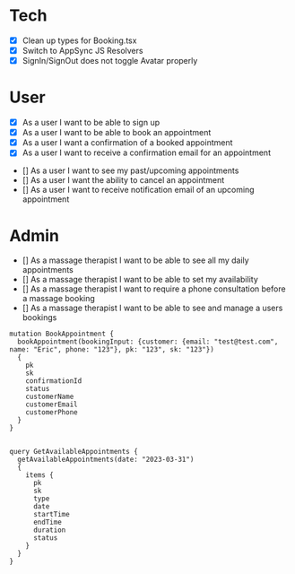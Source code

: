 # Tech

- [x] Clean up types for Booking.tsx
- [x] Switch to AppSync JS Resolvers
- [x] SignIn/SignOut does not toggle Avatar properly

# User

- [x] As a user I want to be able to sign up
- [x] As a user I want to be able to book an appointment
- [x] As a user I want a confirmation of a booked appointment
- [x] As a user I want to receive a confirmation email for an appointment
- [] As a user I want to see my past/upcoming appointments
- [] As a user I want the ability to cancel an appointment
- [] As a user I want to receive notification email of an upcoming appointment

# Admin

- [] As a massage therapist I want to be able to see all my daily appointments
- [] As a massage therapist I want to be able to set my availability
- [] As a massage therapist I want to require a phone consultation before a massage booking
- [] As a massage therapist I want to be able to see and manage a users bookings

```
mutation BookAppointment {
  bookAppointment(bookingInput: {customer: {email: "test@test.com", name: "Eric", phone: "123"}, pk: "123", sk: "123"})
  {
    pk
    sk
    confirmationId
    status
    customerName
    customerEmail
    customerPhone
  }
}


query GetAvailableAppointments {
  getAvailableAppointments(date: "2023-03-31")
  {
    items {
      pk
      sk
      type
      date
      startTime
      endTime
      duration
      status
    }
  }
}
```
